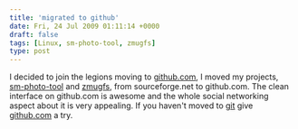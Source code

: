 ```yaml
---
title: 'migrated to github'
date: Fri, 24 Jul 2009 01:11:14 +0000
draft: false
tags: [Linux, sm-photo-tool, zmugfs]
type: post
---
```


I decided to join the legions moving to [github.com](http://github.com), I moved my projects, [sm-photo-tool](http://github.com/jmrodri/sm-photo-tool/tree/master) and [zmugfs](http://github.com/jmrodri/zmugfs/tree/master), from sourceforge.net to github.com. The clean interface on github.com is awesome and the whole social networking aspect about it is very appealing. If you haven't moved to [git](http://git-scm.com/) give [github.com](http://github.com) a try.